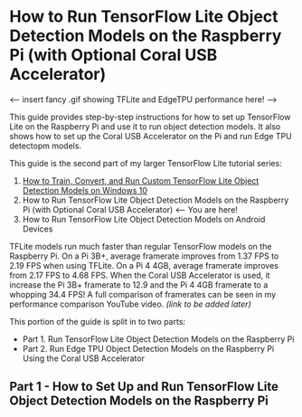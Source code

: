 # How to Run TensorFlow Lite Object Detection Models on the Raspberry Pi (with Optional Coral USB Accelerator)

<--  insert fancy .gif showing TFLite and EdgeTPU performance here! -->

This guide provides step-by-step instructions for how to set up TensorFlow Lite on the Raspberry Pi and use it to run object detection models. It also shows how to set up the Coral USB Accelerator on the Pi and run Edge TPU detectopm models. 

This guide is the second part of my larger TensorFlow Lite tutorial series:

1. [How to Train, Convert, and Run Custom TensorFlow Lite Object Detection Models on Windows 10](https://github.com/EdjeElectronics/TensorFlow-Lite-Object-Detection-on-Android-and-Raspberry-Pi#part-1---how-to-train-convert-and-run-custom-tensorflow-lite-object-detection-models-on-windows-10)
2. How to Run TensorFlow Lite Object Detection Models on the Raspberry Pi (with Optional Coral USB Accelerator) <-- You are here!
3. How to Run TensorFlow Lite Object Detection Models on Android Devices

TFLite models run much faster than regular TensorFlow models on the Raspberry Pi. On a Pi 3B+, average framerate improves from 1.37 FPS to 2.19 FPS when using TFLite. On a Pi 4 4GB, average framerate improves from 2.17 FPS to 4.68 FPS. When the Coral USB Accelerator is used, it increase the Pi 3B+ framerate to 12.9 and the Pi 4 4GB framerate to a whopping 34.4 FPS! A full comparison of framerates can be seen in my performance comparison YouTube video. *(link to be added later)*

This portion of the guide is split in to two parts:

* Part 1. Run TensorFlow Lite Object Detection Models on the Raspberry Pi
* Part 2. Run Edge TPU Object Detection Models on the Raspberry Pi Using the Coral USB Accelerator

## Part 1 - How to Set Up and Run TensorFlow Lite Object Detection Models on the Raspberry Pi



